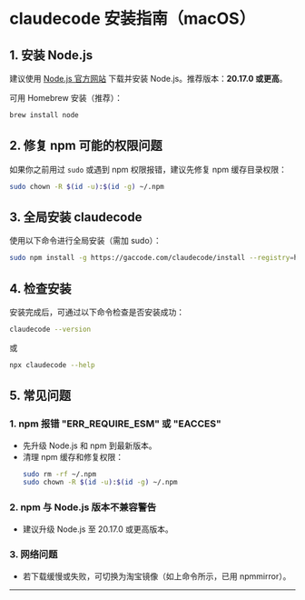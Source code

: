 # claudecode 安装指南（macOS）

## 1. 安装 Node.js

建议使用 [Node.js 官方网站](https://nodejs.org/) 下载并安装 Node.js。推荐版本：**20.17.0 或更高**。

可用 Homebrew 安装（推荐）：
```bash
brew install node
```

## 2. 修复 npm 可能的权限问题

如果你之前用过 `sudo` 或遇到 npm 权限报错，建议先修复 npm 缓存目录权限：

```bash
sudo chown -R $(id -u):$(id -g) ~/.npm
```

## 3. 全局安装 claudecode

使用以下命令进行全局安装（需加 sudo）：

```bash
sudo npm install -g https://gaccode.com/claudecode/install --registry=https://registry.npmmirror.com
```

## 4. 检查安装

安装完成后，可通过以下命令检查是否安装成功：

```bash
claudecode --version
```
或
```bash
npx claudecode --help
```

## 5. 常见问题

### 1. npm 报错 "ERR_REQUIRE_ESM" 或 "EACCES"
- 先升级 Node.js 和 npm 到最新版本。
- 清理 npm 缓存和修复权限：
  ```bash
  sudo rm -rf ~/.npm
  sudo chown -R $(id -u):$(id -g) ~/.npm
  ```

### 2. npm 与 Node.js 版本不兼容警告
- 建议升级 Node.js 至 20.17.0 或更高版本。

### 3. 网络问题
- 若下载缓慢或失败，可切换为淘宝镜像（如上命令所示，已用 npmmirror）。

---

